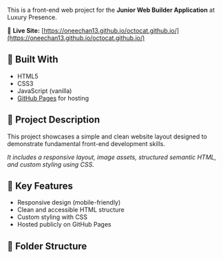 

This is a front-end web project for the **Junior Web Builder Application** at Luxury Presence.

🚀 **Live Site:** [https://oneechan13.github.io/octocat.github.io/](https://oneechan13.github.io/octocat.github.io/)

## 🧰 Built With

- HTML5
- CSS3
- JavaScript (vanilla)
- [GitHub Pages](https://pages.github.com/) for hosting

## 📄 Project Description

This project showcases a simple and clean website layout designed to demonstrate fundamental front-end development skills.

*It includes a responsive layout, image assets, structured semantic HTML, and custom styling using CSS.*

## 🎯 Key Features

- Responsive design (mobile-friendly)
- Clean and accessible HTML structure
- Custom styling with CSS
- Hosted publicly on GitHub Pages

## 📁 Folder Structure

